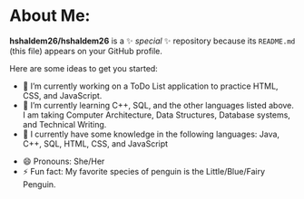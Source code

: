 # About Me:


**hshaldem26/hshaldem26** is a ✨ _special_ ✨ repository because its `README.md` (this file) appears on your GitHub profile.

Here are some ideas to get you started:

- 🔭 I’m currently working on a ToDo List application to practice HTML, CSS, and JavaScript.
- 🌱 I’m currently learning C++, SQL, and the other languages listed above. I am taking Computer Architecture, Data Structures, Database systems, and Technical Writing.
- 🤯 I currently have some knowledge in the following languages: Java, C++, SQL, HTML, CSS, and JavaScript
<!-- 👯 I’m looking to collaborate on ...-->
<!-- 🤔 I’m looking for help with ...-->
<!-- 💬 Ask me about ...-->
<!-- 📫 How to reach me: -->
- 😄 Pronouns: She/Her
- ⚡ Fun fact: My favorite species of penguin is the Little/Blue/Fairy Penguin.

